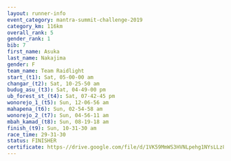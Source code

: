 ```yaml
---
layout: runner-info 
event_category: mantra-summit-challenge-2019 
category_km: 116km 
overall_rank: 5
gender_rank: 1
bib: 7
first_name: Asuka
last_name: Nakajima
gender: F
team_name: Team Raidlight
start_(t1): Sat, 05-00-00 am
changar_(t2): Sat, 10-25-50 am
budug_asu_(t3): Sat, 04-49-00 pm
ub_forest_st_(t4): Sat, 07-42-45 pm
wonorejo_1_(t5): Sun, 12-06-56 am
mahapena_(t6): Sun, 02-54-58 am
wonorejo_2_(t7): Sun, 04-56-11 am
mbah_kamad_(t8): Sun, 08-19-18 am
finish_(t9): Sun, 10-31-30 am
race_time: 29-31-30
status: FINISHER
certificate: https-//drive.google.com/file/d/1VK59MmWS3HVNLpehg1NYsLLz8LBpsNNf/view?usp=sharing
---
```


